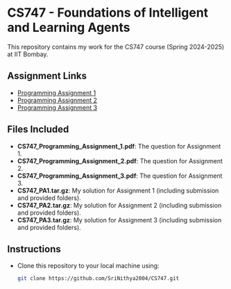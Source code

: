 # CS747 - Foundations of Intelligent and Learning Agents

This repository contains my work for the CS747 course (Spring 2024-2025) at IIT Bombay.

## Assignment Links
- [Programming Assignment 1](https://www.cse.iitb.ac.in/~shivaram/teaching/cs747-s2025/pa-1/pa1.html)
- [Programming Assignment 2](https://www.cse.iitb.ac.in/~shivaram/teaching/cs747-s2025/pa-2/pa2.html)
- [Programming Assignment 3](https://www.cse.iitb.ac.in/~shivaram/teaching/cs747-s2025/pa-3/pa3.html)

## Files Included
- **CS747_Programming_Assignment_1.pdf**: The question for Assignment 1.
- **CS747_Programming_Assignment_2.pdf**: The question for Assignment 2.
- **CS747_Programming_Assignment_3.pdf**: The question for Assignment 3.
- **CS747_PA1.tar.gz**: My solution for Assignment 1 (including submission and provided folders).
- **CS747_PA2.tar.gz**: My solution for Assignment 2 (including submission and provided folders).
- **CS747_PA3.tar.gz**: My solution for Assignment 3 (including submission and provided folders).

## Instructions
- Clone this repository to your local machine using:
  ```bash
  git clone https://github.com/SriNithya2004/CS747.git
